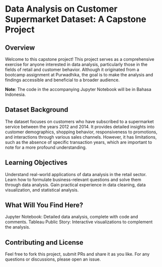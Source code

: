 # Data Analysis on Customer Supermarket Dataset: A Capstone Project
## Overview
Welcome to this capstone project! This project serves as a comprehensive exercise for anyone interested in data analysis, particularly those in the fields of retail and customer behavior. Although it originated from a bootcamp assignment at Purwadhika, the goal is to make the analysis and findings accessible and beneficial to a broader audience.

**Note**: The code in the accompanying Jupyter Notebook will be in Bahasa Indonesia.

## Dataset Background
The dataset focuses on customers who have subscribed to a supermarket service between the years 2012 and 2014. It provides detailed insights into customer demographics, shopping behavior, responsiveness to promotions, and interactions through various sales channels. However, it has limitations, such as the absence of specific transaction years, which are important to note for a more profound understanding.

## Learning Objectives
Understand real-world applications of data analysis in the retail sector.
Learn how to formulate business-relevant questions and solve them through data analysis.
Gain practical experience in data cleaning, data visualization, and statistical analysis.

## What Will You Find Here?
Jupyter Notebook: Detailed data analysis, complete with code and comments.
Tableau Public Story: Interactive visualizations to complement the analysis.

## Contributing and License
Feel free to fork this project, submit PRs and share it as you like. For any questions or discussions, please open an issue.
